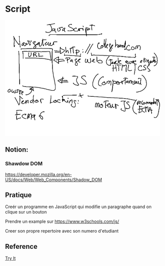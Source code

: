 # Script 

![alt tag](ECMAjs.png)

## Notion:

### Shawdow DOM

https://developer.mozilla.org/en-US/docs/Web/Web_Components/Shadow_DOM

## Pratique

Creér un programme en JavaScript qui modifie un paragraphe quand on clique sur un bouton

Prendre un example sur https://www.w3schools.com/js/

Creer son propre repertoire avec son numero d'etudiant

## Reference

[Try It](https://www.w3schools.com/html/tryit.asp?filename=tryhtml_default)

